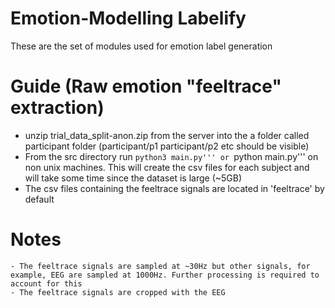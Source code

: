 # Emotion-Modelling Labelify

These are the set of modules used for emotion label generation

# Guide (Raw emotion "feeltrace" extraction)
- unzip trial_data_split-anon.zip from the server into the a folder called participant folder (participant/p1 participant/p2 etc should be visible)
- From the src directory run ```python3 main.py''' or ```python main.py''' on non unix machines. This will create the csv files for each subject and will take some time since the dataset is large (~5GB)
- The csv files containing the feeltrace signals are located in 'feeltrace' by default

# Notes
    - The feeltrace signals are sampled at ~30Hz but other signals, for example, EEG are sampled at 1000Hz. Further processing is required to account for this
    - The feeltrace signals are cropped with the EEG